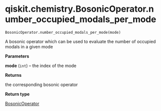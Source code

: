 # qiskit.chemistry.BosonicOperator.number\_occupied\_modals\_per\_mode

`BosonicOperator.number_occupied_modals_per_mode(mode)`

A bosonic operator which can be used to evaluate the number of occupied modals in a given mode

**Parameters**

**mode** (`int`) – the index of the mode

**Returns**

the corresponding bosonic operator

**Return type**

[BosonicOperator](qiskit.chemistry.BosonicOperator#qiskit.chemistry.BosonicOperator "qiskit.chemistry.BosonicOperator")
